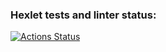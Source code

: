 ### Hexlet tests and linter status:
[![Actions Status](https://github.com/prosvirninvlad/frontend-project-lvl1/workflows/hexlet-check/badge.svg)](https://github.com/prosvirninvlad/frontend-project-lvl1/actions)